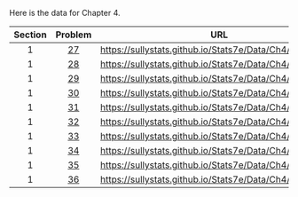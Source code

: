 Here is the data for Chapter 4.

|Section|Problem|URL|
|:---:|:---:|:---:|
|1|[27](https://sullystats.github.io/Stats7e/Data/Ch4/4_1_27.csv)|<a>https://sullystats.github.io/Stats7e/Data/Ch4/4_1_27.csv</a><br/>|
|1|[28](https://sullystats.github.io/Stats7e/Data/Ch4/4_1_28.csv)|<a>https://sullystats.github.io/Stats7e/Data/Ch4/4_1_28.csv</a><br/>|
|1|[29](https://sullystats.github.io/Stats7e/Data/Ch4/4_1_29.csv)|<a>https://sullystats.github.io/Stats7e/Data/Ch4/4_1_29.csv</a><br/>|
|1|[30](https://sullystats.github.io/Stats7e/Data/Ch4/4_1_30.csv)|<a>https://sullystats.github.io/Stats7e/Data/Ch4/4_1_30.csv</a><br/>|
|1|[31](https://sullystats.github.io/Stats7e/Data/Ch4/4_1_31.csv)|<a>https://sullystats.github.io/Stats7e/Data/Ch4/4_1_31.csv</a><br/>|
|1|[32](https://sullystats.github.io/Stats7e/Data/Ch4/4_1_32.csv)|<a>https://sullystats.github.io/Stats7e/Data/Ch4/4_1_32.csv</a><br/>|
|1|[33](https://sullystats.github.io/Stats7e/Data/Ch4/4_1_33.csv)|<a>https://sullystats.github.io/Stats7e/Data/Ch4/4_1_33.csv</a><br/>|
|1|[34](https://sullystats.github.io/Stats7e/Data/Ch4/4_1_34.csv)|<a>https://sullystats.github.io/Stats7e/Data/Ch4/4_1_34.csv</a><br/>|
|1|[35](https://sullystats.github.io/Stats7e/Data/Ch4/4_1_35.csv)|<a>https://sullystats.github.io/Stats7e/Data/Ch4/4_1_35.csv</a><br/>|
|1|[36](https://sullystats.github.io/Stats7e/Data/Ch4/4_1_36.csv)|<a>https://sullystats.github.io/Stats7e/Data/Ch4/4_1_36.csv</a><br/>|
